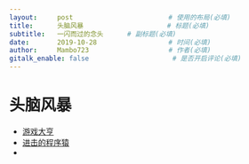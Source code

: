 ```yaml
---
layout:     post                        # 使用的布局(必填)
title:      头脑风暴                     # 标题(必填)
subtitle:   一闪而过的念头      # 副标题(必填)
date:       2019-10-28                  # 时间(必填)
author:     Mambo723                    # 作者(必填)
gitalk_enable: false                     # 是否开启评论(必填)
---
```


# 头脑风暴

* [游戏大亨](游戏大亨)
* [进击的程序猿](进击的程序猿)
* 